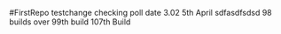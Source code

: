 #FirstRepo
testchange 
checking poll
date
3.02 5th April
sdfasdfsdsd
98 builds over
99th build
107th Build
